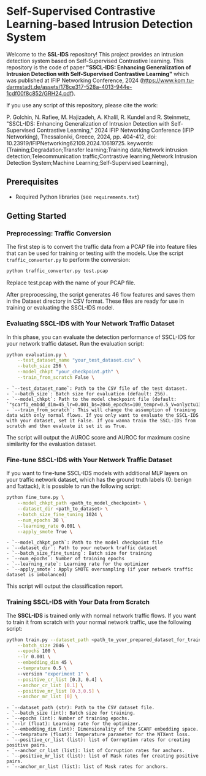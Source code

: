# Self-Supervised Contrastive Learning-based Intrusion Detection System

Welcome to the **SSL-IDS** repository! This project provides an intrusion detection system based on Self-Supervised Contrastive learning.
This repository is the code of paper **"SSCL-IDS: Enhancing Generalization of Intrusion Detection with Self-Supervised Contrastive Learning"** which was published at IFIP Networking Conference, 2024 (https://www.kom.tu-darmstadt.de/assets/178ce317-528a-4013-944e-1cdf00f8c852/GRH24.pdf). 

If you use any script of this repository, please cite the work:

P. Golchin, N. Rafiee, M. Hajizadeh, A. Khalil, R. Kundel and R. Steinmetz, "SSCL-IDS: Enhancing Generalization of Intrusion Detection with Self-Supervised Contrastive Learning," 2024 IFIP Networking Conference (IFIP Networking), Thessaloniki, Greece, 2024, pp. 404-412, doi: 10.23919/IFIPNetworking62109.2024.10619725.
keywords: {Training;Degradation;Transfer learning;Training data;Network intrusion detection;Telecommunication traffic;Contrastive learning;Network Intrusion Detection System;Machine Learning;Self-Supervised Learning},

## Prerequisites
- Required Python libraries (see `requirements.txt`)

## Getting Started

### Preprocessing: Traffic Conversion
The first step is to convert the traffic data from a PCAP file into feature files that can be used for training or testing with the models. Use the script `traffic_converter.py` to perform the conversion:

```bash
python traffic_converter.py test.pcap
```
Replace test.pcap with the name of your PCAP file.

After preprocessing, the script generates 46 flow features and saves them in the Dataset directory in CSV format. These files are ready for use in training or evaluating the SSCL-IDS model.

### Evaluating SSCL-IDS with Your Network Traffic Dataset
In this phase, you can evaluate the detection performance of SSCL-IDS for your network traffic dataset. Run the evaluation script:

```bash
python evaluation.py \
    --test_dataset_name "your_test_dataset.csv" \
    --batch_size 256 \
    --model_chkpt "your_checkpoint.pth" \
    --train_from_scratch False \
```

    - `--test_dataset_name`: Path to the CSV file of the test dataset.
    - `--batch_size`: Batch size for evaluation (default: 256).
    - `--model_chkpt`: Path to the model checkpoint file (default: `"scarf1_embdd_dim=45_lr=0.001_bs=2046_epochs=100_tempr=0.5_V=onlyctu13_cr_rt=0.4_ach_cr_rt=0.2_msk_rt0_ach_msk_rt0.pth"`).
    - `--train_from_scratch`: This will change the assumption of training data with only normal flows. If you only want to evaluate the SSCL-IDS with your dataset, set it False. If you wanna train the SSCL-IDS from scratch and then evaluate it set it as True.
The script will output the AUROC score and AUROC for maximum cosine similarity for the evaluation dataset.

### Fine-tune SSCL-IDS with Your Network Traffic Dataset
If you want to fine-tune SSCL-IDS models with additional MLP layers on your traffic network dataset, which has the ground truth labels (0: benign and 1:attack), it is possible to run the following script:
```bash
python fine_tune.py \
    --model_chkpt_path <path_to_model_checkpoint> \
    --dataset_dir <path_to_dataset> \
    --batch_size_fine_tuning 1024 \
    --num_epochs 30 \
    --learning_rate 0.001 \
    --apply_smote True \
```
    - `--model_chkpt_path`: Path to the model checkpoint file
    - `--dataset_dir`: Path to your network traffic dataset
    - `--batch_size_fine_tuning`: Batch size for training
    - `--num_epochs`: Number of training epochs
    - `--learning_rate`: Learning rate for the optimizer
    - `--apply_smote`: Apply SMOTE oversampling (if your network traffic dataset is imbalanced)

This script will output the classification report.

### Training SSCL-IDS with Your Data from Scratch
The **SSCL-IDS** is trained only with normal network traffic flows. If you want to train it from scratch with your normal network traffic, use the following script:
```bash
python train.py --dataset_path <path_to_your_prepared_dataset_for_training> \
    --batch_size 2046 \
    --epochs 100 \
    --lr 0.001 \
    --embedding_dim 45 \
    --temprature 0.5 \ 
    --version "experiment 1" \
    --positive_cr_list [0.3, 0.4] \
    --anchor_cr_list [0.1] \
    --positive_mr_list [0.3,0.5] \
    --anchor_mr_list [0] \
```

    - `--dataset_path (str): Path to the CSV dataset file.
    - `--batch_size (int): Batch size for training.
    - `--epochs (int): Number of training epochs.
    - `--lr (float): Learning rate for the optimizer.
    - `--embedding_dim (int): Dimensionality of the SCARF embedding space.
    - `--temprature (float): Temperature parameter for the NTXent loss.
    - `--positive_cr_list (list): list of Corruption rates for creating positive pairs.
    - `--anchor_cr_list (list): list of Corruption rates for anchors.
    - `--positive_mr_list (list): list of Mask rates for creating positive pairs.
    - `--anchor_mr_list (list): list of Mask rates for anchors.


